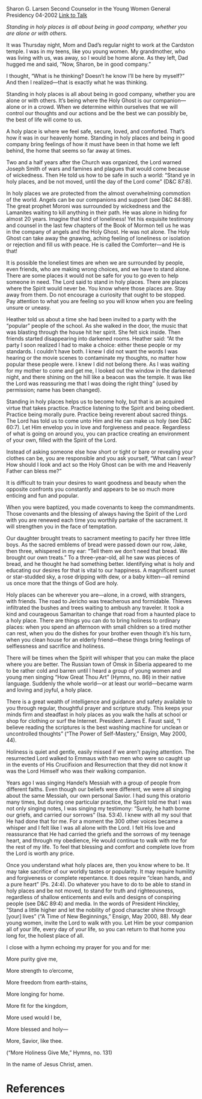 Sharon G. Larsen
Second Counselor in the Young Women General Presidency
04-2002
[Link to Talk](https://www.churchofjesuschrist.org/study/general-conference/2002/04/standing-in-holy-places?lang=eng)

_Standing in holy places is all about being in good company, whether you are alone or with others._

It was Thursday night, Mom and Dad’s regular night to work at the Cardston temple. I was in my teens, like you young women. My grandmother, who was living with us, was away, so I would be home alone. As they left, Dad hugged me and said, “Now, Sharon, be in good company.”

I thought, “What is he thinking? Doesn’t he know I’ll be here by myself?” And then I realized—that is exactly what he was thinking.

Standing in holy places is all about being in good company, whether you are alone or with others. It’s being where the Holy Ghost is our companion—alone or in a crowd. When we determine within ourselves that we will control our thoughts and our actions and be the best we can possibly be, the best of life will come to us.

A holy place is where we feel safe, secure, loved, and comforted. That’s how it was in our heavenly home. Standing in holy places and being in good company bring feelings of how it must have been in that home we left behind, the home that seems so far away at times.

Two and a half years after the Church was organized, the Lord warned Joseph Smith of wars and famines and plagues that would come because of wickedness. Then He told us how to be safe in such a world: “Stand ye in holy places, and be not moved, until the day of the Lord come” (D&C 87:8).

In holy places we are protected from the almost overwhelming commotion of the world. Angels can be our companions and support (see D&C 84:88). The great prophet Moroni was surrounded by wickedness and the Lamanites waiting to kill anything in their path. He was alone in hiding for almost 20 years. Imagine that kind of loneliness! Yet his exquisite testimony and counsel in the last few chapters of the Book of Mormon tell us he was in the company of angels and the Holy Ghost. He was not alone. The Holy Ghost can take away the gnawing, aching feeling of loneliness or isolation or rejection and fill us with peace. He is called the Comforter—and He is that!

It is possible the loneliest times are when we are surrounded by people, even friends, who are making wrong choices, and we have to stand alone. There are some places it would not be safe for you to go even to help someone in need. The Lord said to stand in holy places. There are places where the Spirit would never be. You know where those places are. Stay away from them. Do not encourage a curiosity that ought to be stopped. Pay attention to what you are feeling so you will know when you are feeling unsure or uneasy.

Heather told us about a time she had been invited to a party with the “popular” people of the school. As she walked in the door, the music that was blasting through the house hit her spirit. She felt sick inside. Then friends started disappearing into darkened rooms. Heather said: “At the party I soon realized I had to make a choice: either these people or my standards. I couldn’t have both. I knew I did not want the words I was hearing or the movie scenes to contaminate my thoughts, no matter how popular these people were. I knew I did not belong there. As I was waiting for my mother to come and get me, I looked out the window in the darkened night, and there shining on the hill like a beacon was the temple. It was like the Lord was reassuring me that I was doing the right thing” (used by permission; name has been changed).

Standing in holy places helps us to become holy, but that is an acquired virtue that takes practice. Practice listening to the Spirit and being obedient. Practice being morally pure. Practice being reverent about sacred things. The Lord has told us to come unto Him and He can make us holy (see D&C 60:7). Let Him envelop you in love and forgiveness and peace. Regardless of what is going on around you, you can practice creating an environment of your own, filled with the Spirit of the Lord.

Instead of asking someone else how short or tight or bare or revealing your clothes can be, you are responsible and you ask yourself, “What can I wear? How should I look and act so the Holy Ghost can be with me and Heavenly Father can bless me?”

It is difficult to train your desires to want goodness and beauty when the opposite confronts you constantly and appears to be so much more enticing and fun and popular.

When you were baptized, you made covenants to keep the commandments. Those covenants and the blessing of always having the Spirit of the Lord with you are renewed each time you worthily partake of the sacrament. It will strengthen you in the face of temptation.

Our daughter brought treats to sacrament meeting to pacify her three little boys. As the sacred emblems of bread were passed down our row, Jake, then three, whispered in my ear: “Tell them we don’t need that bread. We brought our own treats.” To a three-year-old, all he saw was pieces of bread, and he thought he had something better. Identifying what is holy and educating our desires for that is vital to our happiness. A magnificent sunset or star-studded sky, a rose dripping with dew, or a baby kitten—all remind us once more that the things of God are holy.

Holy places can be wherever you are—alone, in a crowd, with strangers, with friends. The road to Jericho was treacherous and formidable. Thieves infiltrated the bushes and trees waiting to ambush any traveler. It took a kind and courageous Samaritan to change that road from a haunted place to a holy place. There are things you can do to bring holiness to ordinary places: when you spend an afternoon with small children so a tired mother can rest, when you do the dishes for your brother even though it’s his turn, when you clean house for an elderly friend—these things bring feelings of selflessness and sacrifice and holiness.

There will be times when the Spirit will whisper that you can make the place where you are better. The Russian town of Omsk in Siberia appeared to me to be rather cold and barren until I heard a group of young women and young men singing “How Great Thou Art” (Hymns, no. 86) in their native language. Suddenly the whole world—or at least our world—became warm and loving and joyful, a holy place.



There is a great wealth of intelligence and guidance and safety available to you through regular, thoughtful prayer and scripture study. This keeps your minds firm and steadfast in holy places as you walk the halls at school or shop for clothing or surf the Internet. President James E. Faust said, “I believe reading the scriptures is the best washing machine for unclean or uncontrolled thoughts” (“The Power of Self-Mastery,” Ensign, May 2000, 44).

Holiness is quiet and gentle, easily missed if we aren’t paying attention. The resurrected Lord walked to Emmaus with two men who were so caught up in the events of His Crucifixion and Resurrection that they did not know it was the Lord Himself who was their walking companion.

Years ago I was singing Handel’s Messiah with a group of people from different faiths. Even though our beliefs were different, we were all singing about the same Messiah, our own personal Savior. I had sung this oratorio many times, but during one particular practice, the Spirit told me that I was not only singing notes, I was singing my testimony: “Surely, he hath borne our griefs, and carried our sorrows” (Isa. 53:4). I knew with all my soul that He had done that for me. For a moment the 300 other voices became a whisper and I felt like I was all alone with the Lord. I felt His love and reassurance that He had carried the griefs and the sorrows of my teenage heart, and through my obedience, He would continue to walk with me for the rest of my life. To feel that blessing and comfort and complete love from the Lord is worth any price.

Once you understand what holy places are, then you know where to be. It may take sacrifice of our worldly tastes or popularity. It may require humility and forgiveness or complete repentance. It does require “clean hands, and a pure heart” (Ps. 24:4). Do whatever you have to do to be able to stand in holy places and be not moved, to stand for truth and righteousness, regardless of shallow enticements and evils and designs of conspiring people (see D&C 89:4) and media. In the words of President Hinckley, “Stand a little higher and let the nobility of good character shine through [your] lives” (“A Time of New Beginnings,” Ensign, May 2000, 88). My dear young women, invite the Lord to walk with you. Let Him be your companion all of your life, every day of your life, so you can return to that home you long for, the holiest place of all.

I close with a hymn echoing my prayer for you and for me:





More purity give me,

More strength to o’ercome,

More freedom from earth-stains,

More longing for home.

More fit for the kingdom,

More used would I be,

More blessed and holy—

More, Savior, like thee.





(“More Holiness Give Me,” Hymns, no. 131)





In the name of Jesus Christ, amen.

# References
